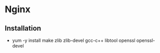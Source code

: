 # Nginx

## Installation

- yum -y install make zlib zlib-devel gcc-c++ libtool openssl openssl-devel